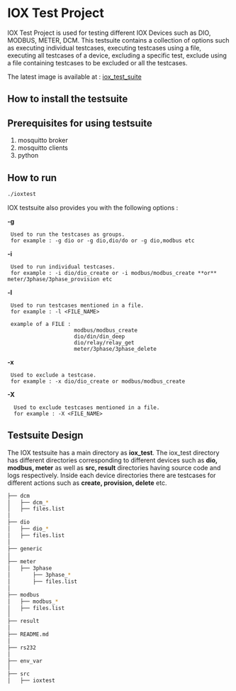 # IOX Test Project
IOX Test Project is used for testing different IOX Devices such as DIO, MODBUS, METER, DCM.
This testsuite contains a collection of options such as executing individual testcases, executing testcases using a file, executing all testcases of a device, excluding a specific test, exclude using     a file containing testcases to be excluded or all the testcases.

The latest image is available at : [iox_test_suite](https://github.com/unmesh1511/iox_test_shell.git)

## How to install the testsuite

  
## Prerequisites for using testsuite

  
 1. mosquitto broker
 2. mosquitto clients
 3. python
  
## How to run
```bash
./ioxtest
  ```
  
 IOX testsuite also provides you with the following options :
 
   **-g**
 
     Used to run the testcases as groups.
     for example : -g dio or -g dio,dio/do or -g dio,modbus etc
 
   **-i**
 
     Used to run individual testcases.
     for example : -i dio/dio_create or -i modbus/modbus_create **or** meter/3phase/3phase_provision etc
 
   **-l**
 
     Used to run testcases mentioned in a file.
     for example : -l <FILE_NAME>
 
     example of a FILE :
                         modbus/modbus_create
                         dio/din/din_deep
                         dio/relay/relay_get
                         meter/3phase/3phase_delete
 
   **-x**
      
     Used to exclude a testcase.
     for example : -x dio/dio_create or modbus/modbus_create 
  
   **-X**
   
      Used to exclude testcases mentioned in a file.
      for example : -X <FILE_NAME>
      
## Testsuite Design 
The IOX testsuite has a main directory as **iox_test**.
The iox_test directory has different directories corresponding to different devices such as **dio, modbus, meter** as well as **src, result** directories having source code and logs respectively.
Inside each device directories there are testcases for different actions such as **create, provision, delete** etc.
    
```bash
├── dcm
│   ├── dcm_*
│   ├── files.list
│   
├── dio
│   ├── dio_*
│   ├── files.list
│   
├── generic
│
├── meter
│   ├── 3phase
│       ├── 3phase_*
│       ├── files.list 
│   
├── modbus
│   ├── modbus_*
│   ├── files.list
│   
├── result
│
├── README.md
│
├── rs232
│
├── env_var
│
├── src
│   ├── ioxtest
```
    
    
    
    
    
    
    
    
    
    
    
    
    
    
